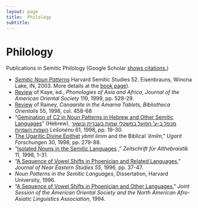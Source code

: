 ```yaml
---
layout: page
title:  Philology
subtitle:
---
```

Philology
=========

Publications in Semitic Philology (Google Scholar [shows citations.](http://scholar.google.com/citations?hl=en&user=d0FLp-q9vFEC&view_op=list_works&pagesize=100))

*   [_Semitic Noun Patterns_](../semiticnounpatterns) Harvard Semitic Studies 52. Eisenbrauns, Winona Lake, IN, 2003. More details at the [book page](../semiticnounpatterns)).
*   [Review](/wp-content/uploads/2014/10/Fox_review-of-Kaye-ed.pdf) of Kaye, ed., _Phonologies of Asia and Africa_, _Journal of the American Oriental Society_ 119, 1999, pp. 528-29.
*   [Review](/wp-content/uploads/2014/10/Fox_review-of-Rainey.pdf) of Rainey, _Canaanite in the Amarna Tablets_, _Bibliotheca Orientalis_ 55, 1998, col. 458-68
*   “[Gemination of C2 in Noun Patterns in Hebrew and Other Semitic Languages](/wp-content/uploads/2014/10/Fox-Gemination.pdf)” (Hebrew), [מכפל ב-ע’ הפועל במשקלי שמות בעברית ובשאר השפות השמיות](/wp-content/uploads/2014/10/Fox-Gemination.pdf) _Lešonénu_ 61, 1998, pp. 19-30.
*   [The Ugaritic Divine Epithet](/wp-content/uploads/2014/10/Fox-Emim.pdf) _ybmt limm_ and the Biblical _‘êmîm_,” _Ugarit Forschungen_ 30, 1998, pp. 279-88.
*   “[Isolated Nouns in the Semitic Languages](/wp-content/uploads/2014/10/Fox-Isolated.pdf) ,” _Zeitschrift für Althebraistik_ 11, 1998, 1-31.
*   “[A Sequence of Vowel Shifts in Phoenician and Related Languages](/wp-content/uploads/2014/10/Fox-Phoenician.pdf),” _Journal of Near Eastern Studies 55,_ 1996, pp. 37-47.
*   _Noun Patterns in the Semitic Languages_, Dissertation, Harvard University, 1996.
*   “[A Sequence of Vowel Shifts in Phoenician and Other Languages](https://web.archive.org/web/20150913183434/http://linguistlist.org/issues/5/5-305.html),” _Joint Session of the American Oriental Society and the North American Afro-Asiatic Linguistics Association_, 1994.
